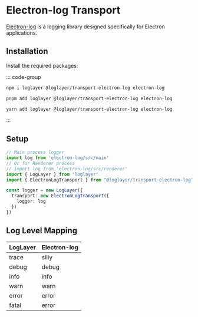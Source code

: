 # Electron-log Transport

[Electron-log](https://github.com/megahertz/electron-log) is a logging library designed specifically for Electron applications.

## Installation

Install the required packages:

::: code-group

```sh [npm]
npm i loglayer @loglayer/transport-electron-log electron-log
```

```sh [pnpm]
pnpm add loglayer @loglayer/transport-electron-log electron-log
```

```sh [yarn]
yarn add loglayer @loglayer/transport-electron-log electron-log
```

:::

## Setup

```typescript
// Main process logger
import log from 'electron-log/src/main'
// Or for Renderer process
// import log from 'electron-log/src/renderer'
import { LogLayer } from 'loglayer'
import { ElectronLogTransport } from "@loglayer/transport-electron-log"

const logger = new LogLayer({
  transport: new ElectronLogTransport({
    logger: log
  })
})
```

## Log Level Mapping

| LogLayer | Electron-log |
|----------|--------------|
| trace    | silly       |
| debug    | debug       |
| info     | info        |
| warn     | warn        |
| error    | error       |
| fatal    | error       |
